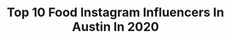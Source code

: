 ---
title: Top 10 Food Instagram Influencers In Austin In 2020
description: >-
  Find top food Instagram influencers in Austin in 2020. Most popular hashtags: #foodporn #foodie #austintexas #pizza.
platform: Instagram
profiles:
  - username: "somuchlifeblog"
    fullname: >-
      Kelsey | Austin Food Pro
    location: "United States"
    followers: 25068
    engagement: 179
    commentsToLikes: 0.098827
    id: ck139701ujulw0i19tz1i0nny
    verified: false
    hashtags: "#southcongress, #speedobod, #nationalmargaritaday, #sxsw2020"
  - username: "atasteofkoko"
    fullname: >-
      KOKO | Austin Food Blogger
    location: "United States"
    followers: 75420
    engagement: 165
    commentsToLikes: 0.115888
    id: ck0twdrpef1tq0i19s7d84ecz
    verified: true
    hashtags: "#itchangeseverything, #ontheblog, #burgers, #properhotels"
  - username: "austinfoodadventures"
    fullname: >-
      Austin Food Adventures
    location: "United States"
    followers: 34254
    engagement: 87
    commentsToLikes: 0.023264
    id: ck5c0toutttsa0i11kym5m1ru
    verified: false
    hashtags: "#atxfoodtime, #media, #covid19inaustin"
  - username: "jamieivey"
    fullname: >-
      Jamie Ivey
    location: "United States"
    followers: 95187
    engagement: 117
    commentsToLikes: 0.035369
    id: ck0u7jqkd4zxr0i190hczbvwx
    verified: false
    hashtags: "#fabfitfun, #rebeccabender, #hopeheals, #katherinewolf"
  - username: "dashofmandi"
    fullname: >-
      Mandi🍴Easy Recipes
    location: "United States"
    followers: 36715
    engagement: 277
    commentsToLikes: 0.163995
    id: ck0txjiltjekl0i190ppeqx57
    verified: false
    hashtags: "#easymeal, #hhcookingwine, #thekitchn, #airfyer"
  - username: "lvnthelife"
    fullname: >-
      LVnTheLife | Real Influencers
    location: "United States"
    followers: 124907
    engagement: 6
    commentsToLikes: 0.023227
    id: ck0w1nn64k8590i19fvzxzse7
    verified: false
    hashtags: "#houstonfood, #burgerlover, #beverlyhills, #green"
  - username: "faimfatale"
    fullname: >-
      ᴅᴇᴀɴᴀ sᴀᴜᴋᴀᴍ
    location: "United States"
    followers: 29523
    engagement: 167
    commentsToLikes: 0.062093
    id: ck55jv4haxta60i112zhuvorq
    verified: false
    hashtags: "#kuyteavcha, #noodles, #elprimo, #arizona"
  - username: "thefoodiecouple"
    fullname: >-
      The Foodie Couple
    location: "United States"
    followers: 28111
    engagement: 106
    commentsToLikes: 0.069713
    id: ck6ufibhgx84b0j71qr45gpiv
    verified: false
    hashtags: "#foodphotography, #pizza, #foodblogger, #pizzalovers"
  - username: "cookdrankeat"
    fullname: >-
      Scotty Scott
    location: "United States"
    followers: 22535
    engagement: 270
    commentsToLikes: 0.088700
    id: ck5zvxkgl53jx0i14fttgg0ne
    verified: false
    hashtags: "#foodinfulencer, #meatsweats, #coffeeeee, #butfirstcoffee"
  - username: "ketokween.la"
    fullname: >-
      Lady Mel 🇬🇧🇺🇸
    location: "United States"
    followers: 25566
    engagement: 125
    commentsToLikes: 0.125852
    id: ck6u3g2q5xl0z0j71npjoncn4
    verified: false
    hashtags: "#babygirl, #stayhome, #cook, #intermittentfasting"
---